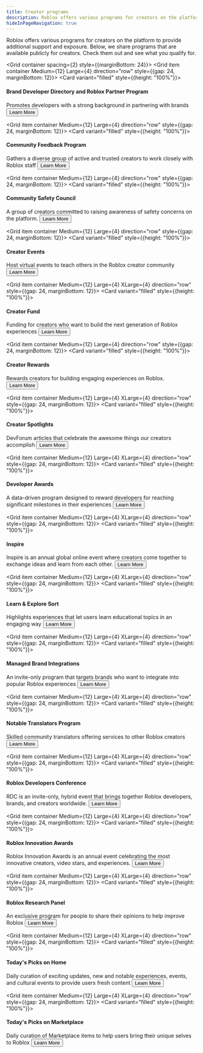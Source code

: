 ```yaml
---
title: Creator programs
description: Roblox offers various programs for creators on the platform to provide additional support and exposure. This page includes programs that are available publicly for creators. Check them out and see what you qualify for.
hideInPageNavigation: true
---
```


Roblox offers various programs for creators on the platform to provide additional support and exposure. Below, we share programs that are available publicly for creators. Check them out and see what you qualify for.

<Grid container spacing={2} style={{marginBottom: 24}}>
<Grid item container Medium={12} Large={4} direction="row" style={{gap: 24, marginBottom: 12}}>
<Grid item container wrap="nowrap" direction="column">
<Card variant="filled" style={{height: "100%"}}>
<CardContent>

<h4>Brand Developer Directory and Roblox Partner Program</h4>
<figure>
<Chip
        color="success"
        label="Status: Open"
        size="medium"
        variant="filled"/>
</figure>
<Typography variant='body1'>Promotes developers with a strong background in partnering with brands</Typography>
</CardContent>
<CardActions>
<Button href="/creator-programs/brand-developer-directory" variant="contained" color="secondary" size='large'>Learn More</Button>
</CardActions>
</Card>
</Grid>
</Grid>

<Grid item container Medium={12} Large={4} direction="row" style={{gap: 24, marginBottom: 12}}>
<Grid item container wrap="nowrap" direction="column">
<Card variant="filled" style={{height: "100%"}}>
<CardContent>

<h4>Community Feedback Program</h4>
<figure>
<Chip
        color="success"
        label="Status: Open"
        size="medium"
        variant="filled"/>
</figure>
<Typography variant='body1'>Gathers a diverse group of active and trusted creators to work closely with Roblox staff</Typography>
</CardContent>
<CardActions>
<Button href="/creator-programs/feedback" variant="contained" color="secondary" size='large'>Learn More</Button>
</CardActions>
</Card>
</Grid>
</Grid>

<Grid item container Medium={12} Large={4} direction="row" style={{gap: 24, marginBottom: 12}}>
<Grid item container wrap="nowrap" direction="column">
<Card variant="filled" style={{height: "100%"}}>
<CardContent>

<h4>Community Safety Council</h4>
<figure>
<Chip
        color="error"
        label="Status: Closed"
        size="medium"
        variant="filled"/>
</figure>
<Typography variant='body1'>A group of creators committed to raising awareness of safety concerns on the platform.</Typography>
</CardContent>
<CardActions>
<Button href="/creator-programs/safety-council" variant="contained" color="secondary" size='large'>Learn More</Button>
</CardActions>
</Card>
</Grid>
</Grid>

<Grid item container Medium={12} Large={4} direction="row" style={{gap: 24, marginBottom: 12}}>
<Grid item container wrap="nowrap" direction="column">
<Card variant="filled" style={{height: "100%"}}>
<CardContent>

<h4>Creator Events</h4>
<figure>
<Chip
        color="success"
        label="Status: Open"
        size="medium"
        variant="filled"/>
</figure>
<Typography variant='body1'>Host virtual events to teach others in the Roblox creator community</Typography>
</CardContent>
<CardActions>
<Button href="/creator-programs/creator-events" variant="contained" color="secondary" size='large'>Learn More</Button>
</CardActions>
</Card>
</Grid>
</Grid>

<Grid item container Medium={12} Large={4} XLarge={4} direction="row" style={{gap: 24, marginBottom: 12}}>
<Grid item container wrap="nowrap" direction="column">
<Card variant="filled" style={{height: "100%"}}>
<CardContent>

<h4>Creator Fund</h4>
<figure>
<Chip
        color="error"
        label="Status: Closed"
        size="medium"
        variant="filled"/>
</figure>
<Typography variant='body1'>Funding for creators who want to build the next generation of Roblox experiences</Typography>
</CardContent>
<CardActions>
<Button href="/creator-fund" variant="contained" color="secondary" size='large'>Learn More</Button>
</CardActions>
</Card>
</Grid>
</Grid>

<Grid item container Medium={12} Large={4} direction="row" style={{gap: 24, marginBottom: 12}}>
<Grid item container wrap="nowrap" direction="column">
<Card variant="filled" style={{height: "100%"}}>
<CardContent>

<h4>Creator Rewards</h4>
<figure>
<Chip
        color="success"
        label="Status: Open"
        size="medium"
        variant="filled"/>
</figure>
<Typography variant='body1'>Rewards creators for building engaging experiences on Roblox.</Typography>
</CardContent>
<CardActions>
<Button href="/creator-rewards" variant="contained" color="secondary" size='large'>Learn More</Button>
</CardActions>
</Card>
</Grid>
</Grid>

<Grid item container Medium={12} Large={4} XLarge={4} direction="row" style={{gap: 24, marginBottom: 12}}>
<Grid item container wrap="nowrap" direction="column">
<Card variant="filled" style={{height: "100%"}}>
<CardContent>

<h4>Creator Spotlights</h4>
<figure>
<Chip
        color="success"
        label="Status: Open"
        size="medium"
        variant="filled"/>
</figure>
<Typography variant='body1'>DevForum articles that celebrate the awesome things our creators accomplish</Typography>
</CardContent>
<CardActions>
<Button href="/creator-programs/spotlights" variant="contained" color="secondary" size='large'>Learn More</Button>
</CardActions>
</Card>
</Grid>
</Grid>

<Grid item container Medium={12} Large={4} XLarge={4} direction="row" style={{gap: 24, marginBottom: 12}}>
<Grid item container wrap="nowrap" direction="column">
<Card variant="filled" style={{height: "100%"}}>
<CardContent>

<h4>Developer Awards</h4>
<figure>
<Chip
        color="success"
        label="Status: Open"
        size="medium"
        variant="filled"/>
</figure>
<Typography variant='body1'>A data-driven program designed to reward developers for reaching significant milestones in their experiences</Typography>
</CardContent>
<CardActions>
<Button href="/creator-programs/developer-awards" variant="contained" color="secondary" size='large'>Learn More</Button>
</CardActions>
</Card>
</Grid>
</Grid>

<Grid item container Medium={12} Large={4} XLarge={4} direction="row" style={{gap: 24, marginBottom: 12}}>
<Grid item container wrap="nowrap" direction="column">
<Card variant="filled" style={{height: "100%"}}>
<CardContent>

<h4>Inspire</h4>
<figure>
<Chip
        color="error"
        label="Status: Closed"
        size="medium"
        variant="filled"/>
</figure>
<Typography variant='body1'>Inspire is an annual global online event where creators come together to exchange ideas and learn from each other.</Typography>
</CardContent>
<CardActions>
<Button href="/creator-programs/inspire" variant="contained" color="secondary" size='large'>Learn More</Button>
</CardActions>
</Card>
</Grid>
</Grid>

<Grid item container Medium={12} Large={4} XLarge={4} direction="row" style={{gap: 24, marginBottom: 12}}>
<Grid item container wrap="nowrap" direction="column">
<Card variant="filled" style={{height: "100%"}}>
<CardContent>

<h4>Learn & Explore Sort</h4>
<figure>
<Chip
        color="success"
        label="Status: Open"
        size="medium"
        variant="filled"/>
</figure>
<Typography variant='body1'>Highlights experiences that let users learn educational topics in an engaging way</Typography>
</CardContent>
<CardActions>
<Button href="/creator-programs/learn-explore-sort" variant="contained" color="secondary" size='large'>Learn More</Button>
</CardActions>
</Card>
</Grid>
</Grid>

<Grid item container Medium={12} Large={4} XLarge={4} direction="row" style={{gap: 24, marginBottom: 12}}>
<Grid item container wrap="nowrap" direction="column">
<Card variant="filled" style={{height: "100%"}}>
<CardContent>

<h4>Managed Brand Integrations</h4>
<figure>
<Chip
        color="success"
        label="Status: Open"
        size="medium"
        variant="filled"/>
</figure>
<Typography variant='body1'>An invite-only program that targets brands who want to integrate into popular Roblox experiences</Typography>
</CardContent>
<CardActions>
<Button href="/creator-programs/managed-brand-integrations" variant="contained" color="secondary" size='large'>Learn More</Button>
</CardActions>
</Card>
</Grid>
</Grid>

<Grid item container Medium={12} Large={4} XLarge={4} direction="row" style={{gap: 24, marginBottom: 12}}>
<Grid item container wrap="nowrap" direction="column">
<Card variant="filled" style={{height: "100%"}}>
<CardContent>

<h4>Notable Translators Program</h4>
<figure>
<Chip
        color="success"
        label="Status: Open"
        size="medium"
        variant="filled"/>
</figure>
<Typography variant='body1'>Skilled community translators offering services to other Roblox creators</Typography>
</CardContent>
<CardActions>
<Button href="/creator-programs/notable-translators" variant="contained" color="secondary" size='large'>Learn More</Button>
</CardActions>
</Card>
</Grid>
</Grid>

<Grid item container Medium={12} Large={4} XLarge={4} direction="row" style={{gap: 24, marginBottom: 12}}>
<Grid item container wrap="nowrap" direction="column">
<Card variant="filled" style={{height: "100%"}}>
<CardContent>

<h4>Roblox Developers Conference</h4>
<figure>
<Chip
        color="error"
        label="Status: Closed"
        size="medium"
        variant="filled"/>
</figure>
<Typography variant='body1'>RDC is an invite-only, hybrid event that brings together Roblox developers, brands, and creators worldwide.</Typography>
</CardContent>
<CardActions>
<Button href="/creator-programs/rdc" variant="contained" color="secondary" size='large'>Learn More</Button>
</CardActions>
</Card>
</Grid>
</Grid>

<Grid item container Medium={12} Large={4} XLarge={4} direction="row" style={{gap: 24, marginBottom: 12}}>
<Grid item container wrap="nowrap" direction="column">
<Card variant="filled" style={{height: "100%"}}>
<CardContent>

<h4>Roblox Innovation Awards</h4>
<figure>
<Chip
        color="error"
        label="Status: Closed"
        size="medium"
        variant="filled"/>
</figure>
<Typography variant='body1'>Roblox Innovation Awards is an annual event celebrating the most innovative creators, video stars, and experiences.</Typography>
</CardContent>
<CardActions>
<Button href="/creator-programs/innovation-awards" variant="contained" color="secondary" size='large'>Learn More</Button>
</CardActions>
</Card>
</Grid>
</Grid>

<Grid item container Medium={12} Large={4} XLarge={4} direction="row" style={{gap: 24, marginBottom: 12}}>
<Grid item container wrap="nowrap" direction="column">
<Card variant="filled" style={{height: "100%"}}>
<CardContent>

<h4>Roblox Research Panel</h4>
<figure>
<Chip
        color="success"
        label="Status: Open"
        size="medium"
        variant="filled"/>
</figure>
<Typography variant='body1'>An exclusive program for people to share their opinions to help improve Roblox</Typography>
</CardContent>
<CardActions>
<Button href="/creator-programs/research-panel" variant="contained" color="secondary" size='large'>Learn More</Button>
</CardActions>
</Card>
</Grid>
</Grid>

<Grid item container Medium={12} Large={4} XLarge={4} direction="row" style={{gap: 24, marginBottom: 12}}>
<Grid item container wrap="nowrap" direction="column">
<Card variant="filled" style={{height: "100%"}}>
<CardContent>

<h4>Today's Picks on Home</h4>
<figure>
<Chip
        color="success"
        label="Status: Open"
        size="medium"
        variant="filled"/>
</figure>
<Typography variant='body1'>Daily curation of exciting updates, new and notable experiences, events, and cultural events to provide users fresh content</Typography>
</CardContent>
<CardActions>
<Button href="/creator-programs/todays-picks-home" variant="contained" color="secondary" size='large'>Learn More</Button>
</CardActions>
</Card>
</Grid>
</Grid>

<Grid item container Medium={12} Large={4} XLarge={4} direction="row" style={{gap: 24, marginBottom: 12}}>
<Grid item container wrap="nowrap" direction="column">
<Card variant="filled" style={{height: "100%"}}>
<CardContent>

<h4>Today's Picks on Marketplace</h4>
<figure>
<Chip
        color="success"
        label="Status: Open"
        size="medium"
        variant="filled"/>
</figure>
<Typography variant='body1'>Daily curation of Marketplace items to help users bring their unique selves to Roblox</Typography>
</CardContent>
<CardActions>
<Button href="/creator-programs/todays-picks-marketplace" variant="contained" color="secondary" size='large'>Learn More</Button>
</CardActions>
</Card>
</Grid>
</Grid>
</Grid>
